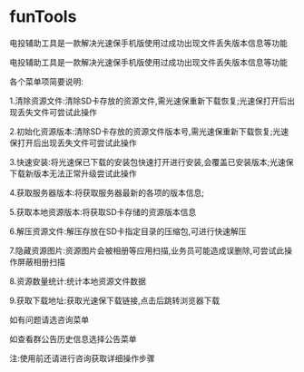 # funTools

电投辅助工具是一款解决光速保手机版使用过成功出现文件丢失版本信息等功能

电投辅助工具是一款解决光速保手机版使用过成功出现文件丢失版本信息等功能

各个菜单项简要说明:

1.清除资源文件:清除SD卡存放的资源文件,需光速保重新下载恢复;光速保打开后出现丢失文件可尝试此操作

2.初始化资源版本:清除SD卡存放的资源文件版本号,需光速保重新下载恢复;光速保打开后出现丢失文件可尝试此操作

3.快速安装:将光速保已下载的安装包快速打开进行安装,会覆盖已安装版本;光速保下载新版本无法正常升级尝试此操作

4.获取服务器版本:将获取服务器最新的各项的版本信息;

5.获取本地资源版本:将获取SD卡存储的资源版本信息

6.解压资源文件:解压存放在SD卡指定目录的压缩包,可进行快速解压

7.隐藏资源图片:资源图片会被相册等应用扫描,业务员可能造成误删除,可尝试此操作屏蔽相册扫描

8.资源数量统计:统计本地资源文件数据

9.获取下载地址:获取光速保下载链接,点击后跳转浏览器下载

如有问题请选咨询菜单

如查看群公告历史信息选择公告菜单

注:使用前还请进行咨询获取详细操作步骤
